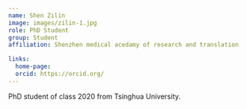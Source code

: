 ```yaml
---
name: Shen Zilin
image: images/zilin-1.jpg
role: PhD Student
group: Student
affiliation: Shenzhen medical acedamy of research and translation 

links:
  home-page: 
  orcid: https://orcid.org/
---
```


PhD student of class 2020 from Tsinghua University.
